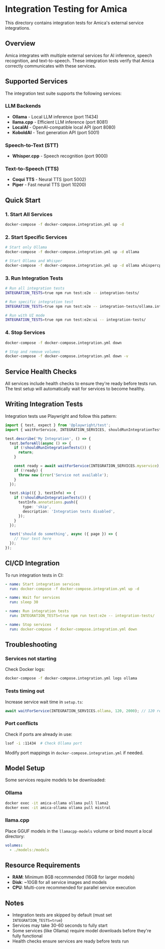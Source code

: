 # Integration Testing for Amica

This directory contains integration tests for Amica's external service integrations.

## Overview

Amica integrates with multiple external services for AI inference, speech recognition, and text-to-speech. These integration tests verify that Amica correctly communicates with these services.

## Supported Services

The integration test suite supports the following services:

### LLM Backends
- **Ollama** - Local LLM inference (port 11434)
- **llama.cpp** - Efficient LLM inference (port 8081)
- **LocalAI** - OpenAI-compatible local API (port 8080)
- **KoboldAI** - Text generation API (port 5001)

### Speech-to-Text (STT)
- **Whisper.cpp** - Speech recognition (port 9000)

### Text-to-Speech (TTS)
- **Coqui TTS** - Neural TTS (port 5002)
- **Piper** - Fast neural TTS (port 10200)

## Quick Start

### 1. Start All Services

```bash
docker-compose -f docker-compose.integration.yml up -d
```

### 2. Start Specific Services

```bash
# Start only Ollama
docker-compose -f docker-compose.integration.yml up -d ollama

# Start Ollama and Whisper
docker-compose -f docker-compose.integration.yml up -d ollama whispercpp
```

### 3. Run Integration Tests

```bash
# Run all integration tests
INTEGRATION_TESTS=true npm run test:e2e -- integration-tests/

# Run specific integration test
INTEGRATION_TESTS=true npm run test:e2e -- integration-tests/ollama.integration.spec.ts

# Run with UI mode
INTEGRATION_TESTS=true npm run test:e2e:ui -- integration-tests/
```

### 4. Stop Services

```bash
docker-compose -f docker-compose.integration.yml down

# Stop and remove volumes
docker-compose -f docker-compose.integration.yml down -v
```

## Service Health Checks

All services include health checks to ensure they're ready before tests run. The test setup will automatically wait for services to become healthy.

## Writing Integration Tests

Integration tests use Playwright and follow this pattern:

```typescript
import { test, expect } from '@playwright/test';
import { waitForService, INTEGRATION_SERVICES, shouldRunIntegrationTests } from './setup';

test.describe('My Integration', () => {
  test.beforeAll(async () => {
    if (!shouldRunIntegrationTests()) {
      return;
    }

    const ready = await waitForService(INTEGRATION_SERVICES.myservice);
    if (!ready) {
      throw new Error('Service not available');
    }
  });

  test.skip(({ }, testInfo) => {
    if (!shouldRunIntegrationTests()) {
      testInfo.annotations.push({
        type: 'skip',
        description: 'Integration tests disabled',
      });
    }
  });

  test('should do something', async ({ page }) => {
    // Your test here
  });
});
```

## CI/CD Integration

To run integration tests in CI:

```yaml
- name: Start integration services
  run: docker-compose -f docker-compose.integration.yml up -d

- name: Wait for services
  run: sleep 30

- name: Run integration tests
  run: INTEGRATION_TESTS=true npm run test:e2e -- integration-tests/

- name: Stop services
  run: docker-compose -f docker-compose.integration.yml down
```

## Troubleshooting

### Services not starting

Check Docker logs:
```bash
docker-compose -f docker-compose.integration.yml logs ollama
```

### Tests timing out

Increase service wait time in `setup.ts`:
```typescript
await waitForService(INTEGRATION_SERVICES.ollama, 120, 2000); // 120 retries, 2s delay
```

### Port conflicts

Check if ports are already in use:
```bash
lsof -i :11434  # Check Ollama port
```

Modify port mappings in `docker-compose.integration.yml` if needed.

## Model Setup

Some services require models to be downloaded:

### Ollama
```bash
docker exec -it amica-ollama ollama pull llama2
docker exec -it amica-ollama ollama pull mistral
```

### llama.cpp
Place GGUF models in the `llamacpp-models` volume or bind mount a local directory:
```yaml
volumes:
  - ./models:/models
```

## Resource Requirements

- **RAM**: Minimum 8GB recommended (16GB for larger models)
- **Disk**: ~10GB for all service images and models
- **CPU**: Multi-core recommended for parallel service execution

## Notes

- Integration tests are skipped by default (must set `INTEGRATION_TESTS=true`)
- Services may take 30-60 seconds to fully start
- Some services (like Ollama) require model downloads before they're fully functional
- Health checks ensure services are ready before tests run
